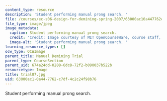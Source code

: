 ```yaml
---
content_type: resource
description: 'Student performing manual prong search. '
file: /courses/ec-s06-design-for-demining-spring-2007/63000ac10a447762c7df4c2c24f98b76_trial07.jpg
file_type: image/jpeg
image_metadata:
  caption: Student performing manual prong search.
  credit: 'Credit: Image courtesy of MIT OpenCourseWare, course staff, and students.'
  image-alt: 'Student performing manual prong search. '
learning_resource_types: []
ocw_type: OCWImage
parent_title: Manual Demining Trial
parent_type: CourseSection
parent_uid: 674a24dd-0288-6dc8-72f2-b090037b522b
resourcetype: Image
title: trial07.jpg
uid: 63000ac1-0a44-7762-c7df-4c2c24f98b76
---
```

Student performing manual prong search. 

